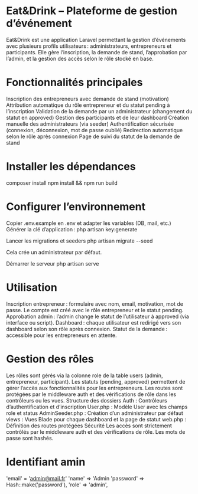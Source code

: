 # Eat&Drink – Plateforme de gestion d’événement
Eat&Drink est une application Laravel permettant la gestion d’événements avec plusieurs profils utilisateurs : administrateurs, entrepreneurs et participants. Elle gère l’inscription, la demande de stand, l’approbation par l’admin, et la gestion des accès selon le rôle stocké en base.

# Fonctionnalités principales
Inscription des entrepreneurs avec demande de stand (motivation)
Attribution automatique du rôle entrepreneur et du statut pending à l’inscription
Validation de la demande par un administrateur (changement du statut en approved)
Gestion des participants et de leur dashboard
Création manuelle des administrateurs (via seeder)
Authentification sécurisée (connexion, déconnexion, mot de passe oublié)
Redirection automatique selon le rôle après connexion
Page de suivi du statut de la demande de stand


# Installer les dépendances
composer install
npm install && npm run build
# Configurer l’environnement

Copier .env.example en .env et adapter les variables (DB, mail, etc.)
Générer la clé d’application :
php artisan key:generate

Lancer les migrations et seeders
php artisan migrate --seed

Cela crée un administrateur par défaut.

Démarrer le serveur
php artisan serve

# Utilisation
Inscription entrepreneur : formulaire avec nom, email, motivation, mot de passe. Le compte est créé avec le rôle entrepreneur et le statut pending.
Approbation admin : l’admin change le statut de l’utilisateur à approved (via interface ou script).
Dashboard : chaque utilisateur est redirigé vers son dashboard selon son rôle après connexion.
Statut de la demande : accessible pour les entrepreneurs en attente.
# Gestion des rôles
Les rôles sont gérés via la colonne role de la table users (admin, entrepreneur, participant).
Les statuts (pending, approved) permettent de gérer l’accès aux fonctionnalités pour les entrepreneurs.
Les routes sont protégées par le middleware auth et des vérifications de rôle dans les contrôleurs ou les vues.
Structure des dossiers
Auth : Contrôleurs d’authentification et d’inscription
User.php : Modèle User avec les champs role et status
AdminSeeder.php : Création d’un administrateur par défaut
views : Vues Blade pour chaque dashboard et la page de statut
web.php : Définition des routes protégées
Sécurité
Les accès sont strictement contrôlés par le middleware auth et des vérifications de rôle.
Les mots de passe sont hashés.

# Identifiant amin
'email' = 'admin@mail.fr'
'name' => 'Admin
'password' => Hash::make('password'), 
'role' => 'admin', 